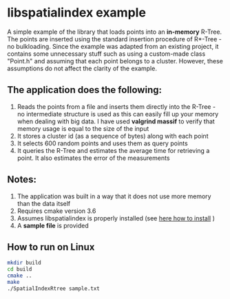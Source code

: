# libspatialindex example
A simple example of the library that loads points into an **in-memory** R-Tree. The points are inserted using the standard insertion procedure of R*-Tree - no bulkloading. Since the example was adapted from an existing project,  it contains some unnecessary stuff such as using a custom-made class "Point.h" and assuming that each point belongs to a cluster. However, these assumptions do not affect the clarity of the example. 

## The application does the following:
1. Reads the points from a file and inserts them directly into the R-Tree - no intermediate structure is used as this can easily fill up your memory when dealing with big data. I have used **valgrind massif** to verify that memory usage is equal to the size of the input
2. It stores a cluster id (as a sequence of bytes) along with each point 
3. It selects 600 random points and uses them as query points 
4. It queries the R-Tree and estimates the average time for retrieving a point. It also estimates the error of the measurements 

## Notes:
1. The application was built in a way that it does not use more memory than the data itself 
2. Requires cmake version 3.6
3. Assumes libspatialindex is properly installed (see [here how to install](https://github.com/libspatialindex/libspatialindex/wiki/1.-Getting-Started) )
4. A **sample file** is provided

## How to run on Linux
```bash
mkdir build
cd build
cmake ..
make
./SpatialIndexRtree sample.txt
```
